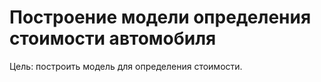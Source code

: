 # Построение модели определения стоимости автомобиля

Цель: построить модель для определения стоимости.
